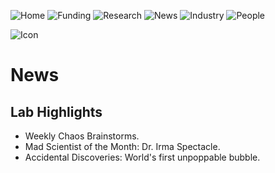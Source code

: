 ![Home](https://img.shields.io/badge/Home-README-blue)
![Funding](https://img.shields.io/badge/Funding-Latest-green)
![Research](https://img.shields.io/badge/Research-Projects-yellow)
![News](https://img.shields.io/badge/News-Updates-red)
![Industry](https://img.shields.io/badge/Industry-Collaborations-orange)
![People](https://img.shields.io/badge/People-Team-lightgrey)

![Icon](https://via.placeholder.com/150x100.png?text=Mad+Scientists)

# News

## Lab Highlights
- Weekly Chaos Brainstorms.
- Mad Scientist of the Month: Dr. Irma Spectacle.
- Accidental Discoveries: World's first unpoppable bubble.
